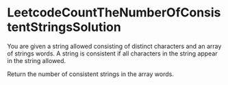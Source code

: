 # LeetcodeCountTheNumberOfConsistentStringsSolution
You are given a string allowed consisting of distinct characters and an array of strings words. A string is consistent if all characters in the string appear in the string allowed.

Return the number of consistent strings in the array words.
